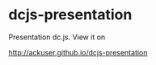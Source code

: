 dcjs-presentation
====================

Presentation dc.js. View it on

http://ackuser.github.io/dcjs-presentation

